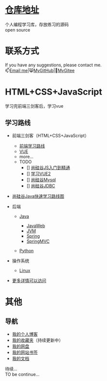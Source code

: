 # [仓库地址](https://github.com/a1046700338/LearningRoute)
个人编程学习库，存放练习的源码  
open source
# 联系方式
If you have any suggestions, please contact me.  
📫[Email me](mailto:sakurafeiyu666@163.com)|😸[MyGitHub](https://github.com/a1046700338)|🐼[MyGitee](https://gitee.com/sakurafeiyu/)

# HTML+CSS+JavaScript
学习完前端三剑客后，学习vue
## 学习路线
* 前端三剑客（HTML+CSS+JavaScript）
  * [前端学习路线](https://objtube.gitee.io/front-end-roadmap/#/)
  * [VUE](https://sakurafeiyu.top/docs/#/zh-cn/vue.md)
  * more...
  * TODO
    - [] [尚硅谷JS入门到精通](https://www.bilibili.com/video/BV1YW411T7GX?p=17)
    - [] [学习VUE2]()
    - [] [尚硅谷Mysql](https://www.bilibili.com/video/BV1iq4y1u7vj?p=5)
    - [] [尚硅谷JDBC](https://www.bilibili.com/video/BV1eJ411c7rf?p=6&spm_id_from=pageDriver)

* [尚硅谷Java快速学习路线图](https://www.bilibili.com/read/cv5216534?spm_id_from=333.788.b_636f6d6d656e74.8)
* 后端
  * [Java](https://www.bilibili.com/video/BV1Kb411W75N?p=50)
    * [JavaWeb]()
    * [JVM]()
    * [Spring]()
    * [SpringMVC]()

  * [Python]()
* 操作系统
  * [Linux]()  
* [更多详情可以访问](https://sakurafeiyu.top/docs/#/about.md)


# 其他
## 导航
- [我的个人博客](https://sakurafeiyu.top/)
- [我的收藏夹](https://kdocs.cn/l/ccWAkdSc4hd2)（持续更新中）
- [我的网盘](https://huafeiyu-onedrive-huafeiyu.vercel.app/zh-CN/)
- [我的网站书签](https://sakurafeiyu.top/bookmark/cn/index.html)
- [我的文档](#)


待续...  
TO be continue...

